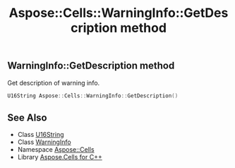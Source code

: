 ﻿---
title: Aspose::Cells::WarningInfo::GetDescription method
linktitle: GetDescription
second_title: Aspose.Cells for C++ API Reference
description: 'Aspose::Cells::WarningInfo::GetDescription method. Get description of warning info in C++.'
type: docs
weight: 700
url: /cpp/aspose.cells/warninginfo/getdescription/
---
## WarningInfo::GetDescription method


Get description of warning info.

```cpp
U16String Aspose::Cells::WarningInfo::GetDescription()
```

## See Also

* Class [U16String](../../u16string/)
* Class [WarningInfo](../)
* Namespace [Aspose::Cells](../../)
* Library [Aspose.Cells for C++](../../../)
